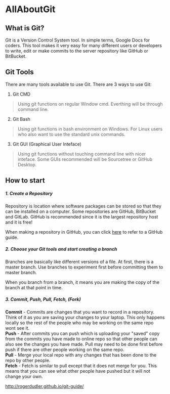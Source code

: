 # AllAboutGit
## What is Git?
Git is a Version Control System tool. In simple terms, Google Docs for coders. This tool makes it very easy for many different users or developers to write, edit or make commits to the server repository like GitHub or BitBucket. 

## Git Tools
There are many tools available to use Git. 
There are 3 ways to use Git:
1. Git CMD
  > Using git functions on regular Window cmd. Everthing will be through command line.
2. Git Bash
  > Using git functions in bash environment on Windows. For Linux users who also want to use the standard unix commands.
3. Git GUI (Graphical User Inteface)
  > Using git functions without touching command line with nicer inteface. Some GUIs recommended will be Sourcetree or GitHub Desktop.

## How to start
##### 1. Create a Repository
Repository is location where software packages can be stored so that they can be installed on a computer. Some repositories are GitHub, BitBucket and GitLab. GitHub is recommended since it is the largest repository host and it is free!

When making a repository in GitHub, you can click [here](https://guides.github.com/activities/hello-world/) to refer to a GitHub guide.

##### 2. Choose your Git tools and start creating a branch
Branches are basically like different versions of a file. At first, there is a master branch. Use branches to experiment first before committing them to master branch. 

When you branch from a branch, it means you are making the copy of the branch at that point in time. 

##### 3. Commit, Push, Pull, Fetch, (Fork)
**Commit** - Commits are changes that you want to record in a repository. Think of it as you are saving your changes to your laptop. This only happens locally so the rest of the people who may be working on the same repo wont see it.  
**Push** - After commits you can push which is uploading your "saved" copy from the commits you have made to online repo so that other people can also see the changes you have made. Pull may need to be done first before push if there are other people working on the same repo.  
**Pull** - Merge your local repo with any changes that has been done to the repo by other people.  
**Fetch** - Fetch is similar to pull except that it does not merge for you. This means that you can see what other people have pushed but it will not change your own.  

http://rogerdudler.github.io/git-guide/
